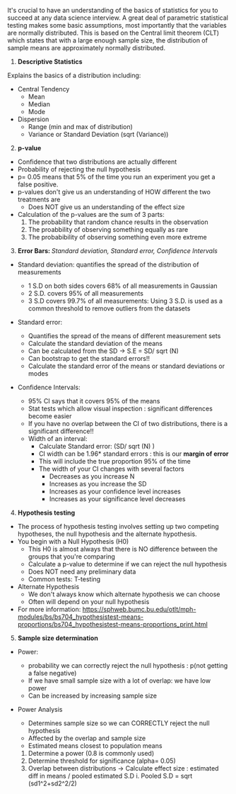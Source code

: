 It's crucial to have an understanding of the basics of statistics for you to succeed at any data science interview. A great deal of parametric statistical testing makes some basic assumptions, most importantly that the variables are normally distributed. This is based on the Central limit theorem (CLT) which states that with a large enough sample size, the distribution of sample means are approximately normally distributed. 

1. <b> Descriptive Statistics </b>
 
Explains the basics of a distribution including: 
* Central Tendency 
  - Mean 
  - Median 
  - Mode 
* Dispersion 
  - Range (min and max of distribution) 
  - Variance or Standard Deviation (sqrt (Variance))

2. <b> p-value </b>
- Confidence that two distributions are actually different 
- Probability of rejecting the null hypothesis 
- p= 0.05 means that 5% of the time you run an experiment you get a false positive. 
- p-values don't give us an understanding of HOW different the two treatments are 
  - Does NOT give us an understanding of the effect size 
- Calculation of the p-values are the sum of 3 parts: 
	1. The probability that random chance results in the observation 
	2. The proabbility of observing something equally as rare 
	3. The probabibility of observing something even more extreme 

3. <b> Error Bars: </b>  <i> Standard deviation, Standard error, Confidence Intervals </i> 
* Standard deviation: quantifies the spread of the distribution of measurements 
	- 1 S.D on both sides covers 68% of all measurements in Gaussian 
	- 2 S.D. covers 95% of all measurements 
	- 3 S.D covers 99.7% of all measurements: Using 3 S.D. is used as a common threshold to remove outliers from the datasets

* Standard error: 
	- Quantifies the spread of the means of different measurement sets 
	- Calculate the standard deviation of the means 
	- Can be calculated from the SD -> S.E = SD/ sqrt (N) 
	- Can bootstrap to get the standard errors!! 
	- Calculate the standard error of the means or standard deviations or modes 

* Confidence Intervals: 
	- 95% CI says that it covers 95% of the means 
	- Stat tests which allow visual inspection : significant differences become easier 
	- If you have no overlap between the CI of two distributions, there is a significant difference!! 
	- Width of an interval:
		- Calculate Standard error: (SD/ sqrt (N) )
		- CI width can be 1.96* standard errors : this is our <b> margin of error </b> 
		- This will include the true proportion 95% of the time 
		- The width of your CI changes with several factors 
			- Decreases as you increase N 
			- Increases as you increase the SD 
			- Increases as your confidence level increases 
			- Increases as your significance level decreases 

4. <b> Hypothesis testing </b> 
- The process of hypothesis testing involves setting up two competing hypotheses, the null hypothesis and the alternate hypothesis.
- You begin with a Null Hypothesis (H0) 
	- This H0 is almost always that there is NO difference between the groups that you're comparing 
	- Calculate a p-value to determine if we can reject the null hypothesis 
	- Does NOT need any preliminary data
	- Common tests: T-testing 
- Alternate Hypothesis
	- We don't always know which alternate hypothesis we can choose 
	- Often will depend on your null hypothesis
- For more information: https://sphweb.bumc.bu.edu/otlt/mph-modules/bs/bs704_hypothesistest-means-proportions/bs704_hypothesistest-means-proportions_print.html
5. <b> Sample size determination </b> 
- Power: 
	- probability we can correctly reject the null hypothesis : p(not getting a false negative)  
	- If we have small sample size with a lot of overlap: we have low power 
	- Can be increased by increasing sample size 

- Power Analysis
	- Determines sample size so we can CORRECTLY reject the null hypothesis
	- Affected by the overlap and sample size 
	- Estimated means closest to population means 

	1. Determine a power (0.8 is commonly used) 
	2. Determine threshold for significance (alpha= 0.05) 
	3. Overlap between distributions -> Calculate effect size : estimated diff in means / pooled estimated S.D
			i. Pooled S.D = sqrt (sd1^2+sd2^2/2)


